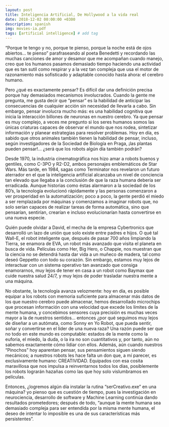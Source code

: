 ```yaml
---
layout: post
title: Inteligencia Artificial, De Hollywood a la vida real
date: 2018-12-02 00:00:00 +0300
description: spanish
img: movies-ia.pdf
tags: [artificial intelligence] # add tag
---
```

“Porque te tengo y no, porque te pienso, porque la noche está de ojos abiertos… te pienso” parafraseando al poeta Benedetti y recordando las muchas canciones de amor y desamor que me acompañan cuando manejo, creo que los humanos pasamos demasiado tiempo haciendo una actividad que es tan sutil como respirar y a la vez tan compleja que usa el motor de razonamiento más sofisticado y adaptable conocido hasta ahora: el cerebro humano.

Pero ¿qué es exactamente pensar? Es difícil dar una definición precisa porque hay demasiados mecanismos involucrados. Cuando la gente me pregunta, me gusta decir que “pensar” es la habilidad de anticipar las consecuencias de cualquier acción sin necesidad de llevarla a cabo. Sin embargo, pensar involucra mucho más: es una habilidad cognitiva que inicia la interacción billones de neuronas en nuestro cerebro. Ya que pensar es muy complejo, a veces me pregunto si los seres humanos somos las únicas criaturas capaces de observar el mundo que nos rodea,  sintetizar información y planear estrategias para resolver problemas. Hoy en día, es sabido que otros animales también tienen la habilidad de pensar, incluso, según investigadores de la Sociedad de Biología en Praga, ¡las plantas pueden pensar!… ¿será que los robots algún día también podrán?

Desde 1970, la industria cinematográfica nos hizo amar a robots buenos y gentiles, como C-3PO y R2-D2, ambos personajes emblemáticos de Star Wars. Más tarde, en 1984, sagas como Terminator nos revelaron un futuro aterrador en el que la inteligencia artificial alcanzaba un nivel de conciencia tan elevado que llegaba a la conclusión de que la raza humana debería ser erradicada. Aunque historias como éstas alarmaron a la sociedad de los 80’s, la tecnología evolucionó rápidamente y las personas comenzaron a ver prosperidad en la automatización; poco a poco, la gente perdió el miedo a ser remplazada por máquinas y comenzamos a imaginar robots que, no solo serían capaces de realizar tareas de forma automática, sino que pensarían, sentirían, crearían e incluso evolucionarían hasta convertirse en una nueva especie.

Quién puede olvidar a David, el mecha de la empresa Cybertronics que desarrolló un lazo de unión que solo existe entre padres e hijos. O qué tal Wall-E, el robot inteligente que, después de pasar 700 años limpiando la Tierra, se enamora de EVA, un robot más avanzado que visita el planeta en busca de vida. Películas como Her, Big Hero, o Chappie, nos muestran que la ciencia no se detendrá hasta dar vida a un muñeco de madera, tal como deseó Geppetto con todo su corazón. Sin embargo, estamos muy lejos de interactuar con un sistema operativo tan avanzado que consiga enamorarnos, muy lejos de tener en casa a un robot como Baymax que cuide nuestra salud 24/7, y muy lejos de poder trasladar nuestra mente a una máquina.

No obstante, la tecnología avanza velozmente: hoy en día, es posible equipar a los robots con memoria suficiente para almacenar más datos de los que nuestro cerebro puede almacenar, hemos desarrollado microchips que procesan información con una velocidad que excede los límites de la mente humana, y concebimos sensores cuya precisión es muchas veces mayor a la de nuestros sentidos… entonces ¿por qué seguimos muy lejos de diseñar a  un autómata, como Sonny en Yo Robot, que pueda sentir, soñar y convertirse en el líder de una nueva raza? Una razón puede ser que no todo en este mundo es computable: estados de la mente como la euforia, el miedo, la duda, o la ira no son cuantitativos y, por tanto, aún no sabemos exactamente cómo lidiar con ellos. Además, aún cuando nuestros “Pinochos” hoy aparentan pensar, sus pensamientos siguen siendo mecánicos; a nuestros robots les hace falta un don que, a mí parecer, es exclusivamente humano: CREATIVIDAD. Equipados con esa cosita maravillosa que nos impulsa a reinventarnos todos los días, posiblemente los robots lograrán hazañas como las que hoy solo vislumbramos en películas.

Entonces, ¿logremos algún día instalar la rutina “serCreativo.exe” en una máquina? yo pienso que es cuestión de tiempo, pues la investigación en neurociencia, desarrollo de software y Machine Learning continúa dando resultados prometedores; después de todo, “aunque la mente humana sea demasiado compleja para ser entendida por la misma mente humana, el deseo de intentar lo imposible es una de sus características más persistentes”.